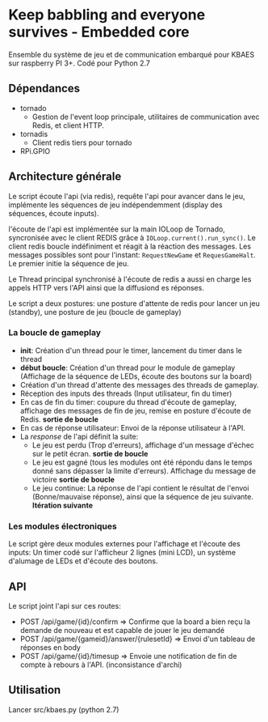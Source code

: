 # Keep babbling and everyone survives - Embedded core

Ensemble du système de jeu et de communication embarqué pour KBAES sur raspberry PI 3+. Codé pour Python 2.7

## Dépendances

- tornado
  - Gestion de l'event loop principale, utilitaires de communication avec Redis, et client HTTP.
- tornadis
  - Client redis tiers pour tornado
- RPi.GPIO

## Architecture générale

Le script écoute l'api (via redis), requête l'api pour avancer dans le jeu, implémente les séquences de jeu indépendemment (display des séquences, écoute inputs). 

l'écoute de l'api est implémentée sur la main IOLoop de Tornado, syncronisée avec le client REDIS grâce à `IOLoop.current().run_sync()`. Le client redis boucle indéfiniment et réagit à la réaction des messages. Les messages possibles sont pour l'instant: `RequestNewGame` et `RequesGameHalt`. Le premier initie la séquence de jeu.

Le Thread principal synchronisé à l'écoute de redis a aussi en charge les appels HTTP vers l'API ainsi que la diffusiond es réponses.

Le script a deux postures: une posture d'attente de redis pour lancer un jeu (standby), une posture de jeu (boucle de gameplay)

### La boucle de gameplay

- __init__: Création d'un thread pour le timer, lancement du timer dans le thread
- __début boucle__: Création d'un thread pour le module de gameplay (Affichage de la séquence de LEDs, écoute des boutons sur la board)
- Création d'un thread d'attente des messages des threads de gameplay.
- Réception des inputs des threads (Input utilisateur, fin du timer)
- En cas de fin du timer: coupure du thread d'écoute de gameplay, affichage des messages de fin de jeu, remise en posture d'écoute de Redis. __sortie de boucle__
- En cas de réponse utilisateur: Envoi de la réponse utilisateur à l'API.
- La _response_ de l'api définit la suite:
  - Le jeu est perdu (Trop d'erreurs), affichage d'un message d'échec sur le petit écran. __sortie de boucle__
  - Le jeu est gagné (tous les modules ont été répondu dans le temps donné sans dépasser la limite d'erreurs). Affichage du message de victoire __sortie de boucle__
  - Le jeu continue: La réponse de l'api contient le résultat de l'envoi (Bonne/mauvaise réponse), ainsi que la séquence de jeu suivante. __Itération suivante__
  
### Les modules électroniques

Le script gère deux modules externes pour l'affichage et l'écoute des inputs: Un timer codé sur l'afficheur 2 lignes (mini LCD), un système d'alumage de LEDs et d'écoute des boutons.

## API

Le script joint l'api sur ces routes:

- POST /api/game/{id}/confirm => Confirme que la board a bien reçu la demande de nouveau et est capable de jouer le jeu demandé
- POST /api/game/{gameid}/answer/{rulesetId} => Envoi d'un tableau de réponses en body
- POST /api/game/{id}/timesup => Envoie une notification de fin de compte à rebours à l'API. (inconsistance d'archi)

## Utilisation

Lancer src/kbaes.py (python 2.7)
